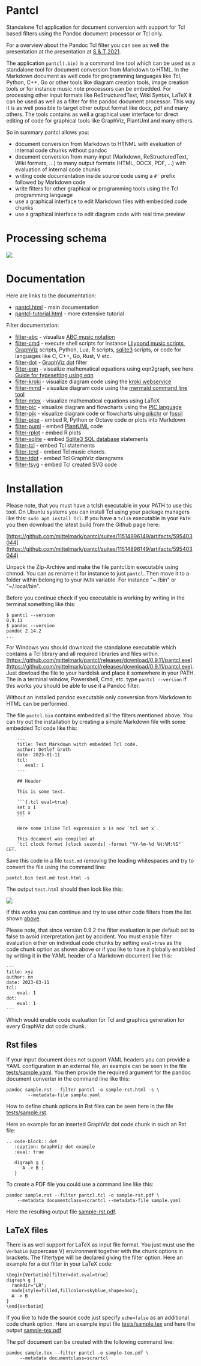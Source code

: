 # Pantcl

Standalone Tcl application for document conversion with support for Tcl based
filters using the Pandoc document processor or Tcl only.

For a overview about the Pandoc Tcl filter you can see as well the presentation
at the presentation at [S
& T 2021](https://raw.githubusercontent.com/mittelmark/DGTcl/master/pandoc-tcl-filter/doc/Groth-S-and-T-2021.pdf).

The application `pantcl(.bin)` is a command line tool which can be used as a
standalone tool for document conversion from Markdown to HTML. In the Markdown
document as well code for programming languages like Tcl, Python, C++, Go or other tools like diagram
creation tools, image creation tools or for instance music note processors can be embedded.
For processing other input formats like ReStructuredText, Wiki Syntax, LaTeX it
can be used as well as a filter for the pandoc document processor. This way it
is as well possible to target other output format like docx, pdf and many
others. The tools contains as well a graphical user interface for direct
editing of code for graphical tools like GraphViz, PlantUml and many others.

So in summary pantcl allows you:

- document conversion from Markdown to HTNML with evaluation of internal code chunks without pandoc
- document conversion from many input (Markdown, ReStructuredText, Wiki formats, ...) 
  to many output formats (HTML, DOCX, PDF, ...) with evaluation of internal code chunks 
- writing code documentation inside source code using a `#'` prefix followed by
  Markdown code
- write filters for other graphical or programming tools using the Tcl programming language
- use a graphical interface to edit Markdown files with embedded code chunks
- use a graphical interface to edit diagram code with real time preview

# Processing schema

![](https://kroki.io/graphviz/svg/eNqNUstOwzAQvPMVq55LRXoCWUZCQoIDSAh6i3JIYzex6tjBdksK4t9Z20mbhlLRQx3Pzo5nH0yUJm8qeICvC4A6N6VQ9GqWELwpzXi60sqpvOZ08iTUpoUnseTGCcUnxIes-OQ0uc72fFvlDadL3U6t20lOV0JKzog_Ci21oXa9W8oNn34I5iqazObTiouycvjqTUYAfyj1BSZXa2rxYQKv1qWl0ZuGllfTgVAua60yID4B4F4XLfS85DcPSd9j5Wd2TrhXbnLFdIG3u7dFggcyHTfpIaHQRlkh11nkzPGIOXMCUeLR1fKMNzhlbsHbf5T9wlZnhHuz9pRb0j8bB_0H4cgT0w4f5u-KQO14i3WKwv-tCZhGakfA2W1JvChODS5v--bhV-gentFRh8wPnPDpGwV-mZ7ZIeLv2I1joNOPvC6K9tK4dkJthc2C0kDd78gIwv4FVlif3kCH4-HLOZIcpKcyX3JJ4y0Eus2I-AQDrpCTQcQe6veg7-YesMEGtnYM-UYPsGBAFGMWzuAI8qMLIxml-oKGEFx8_wB6nUqY)

# Documentation

Here are links to the documentation:

* [pantcl.html](https://htmlpreview.github.io/?https://raw.githubusercontent.com/mittelmark/pantcl/master/pantcl.html) - main documentation
* [pantcl-tutorial.html](https://htmlpreview.github.io/?https://raw.githubusercontent.com/mittelmark/pantcl/master/pantcl-tutorial.html) - more extensive tutorial

<a name="filterlist" />
Filter documentation:

- [filter-abc](https://htmlpreview.github.io/?https://raw.githubusercontent.com/mittelmark/pantcl/master/lib/tclfilters/filter-abc.html) - visualize [ABC music notation](https://abcnotation.com/)
- [filter-cmd](https://htmlpreview.github.io/?https://raw.githubusercontent.com/mittelmark/pantcl/master/lib/tclfilters/filter-cmd.html) - execute shell scripts for instance [Lilypond music scripts](http://lilypond.org/), [GraphViz](https://www.graphviz.org) scripts, Python, Lua, R scripts, [sqlite3](https://www.sqlite.org) scripts, or code for languages like  C, C++, Go, Rust, V  etc.
- [filter-dot](https://htmlpreview.github.io/?https://raw.githubusercontent.com/mittelmark/pantcl/master/lib/tclfilters/filter-dot.html) - [GraphViz dot](https://www.graphviz.org) filter
- [filter-eqn](https://htmlpreview.github.io/?https://raw.githubusercontent.com/mittelmark/pantcl/master/lib/tclfilters/filter-eqn.html) - visualize mathematical equations using eqn2graph, see here [Guide for typesetting using eqn](https://lists.gnu.org/archive/html/groff/2013-10/pdfTyBN2VWR1c.pdf)
- [filter-kroki](https://htmlpreview.github.io/?https://raw.githubusercontent.com/mittelmark/pantcl/master/lib/tclfilters/filter-kroki.html) - visualize diagram code using the [kroki webservice](https://kroki.io)
- [filter-mmd](https://htmlpreview.github.io/?https://raw.githubusercontent.com/mittelmark/pantcl/master/lib/tclfilters/filter-mmd.html) - visualize diagram code using the [mermaid command line tool](https://github.com/mermaidjs/mermaid.cli)
- [filter-mtex](https://htmlpreview.github.io/?https://raw.githubusercontent.com/mittelmark/pantcl/master/lib/tclfilters/filter-mtex.html) - visualize mathematical equations using LaTeX
- [filter-pic](https://htmlpreview.github.io/?https://raw.githubusercontent.com/mittelmark/pantcl/master/lib/tclfilters/filter-pic.html) - visualize diagram and flowcharts using the [PIC language](https://en.wikipedia.org/wiki/PIC_(markup_language))
- [filter-pik](https://htmlpreview.github.io/?https://raw.githubusercontent.com/mittelmark/pantcl/master/lib/tclfilters/filter-pik.html) - visualize diagram code or flowcharts uing [pikchr](https://fossil-scm.org/home/doc/trunk/www/pikchr.md) or [fossil](https://fossil-scm.org/home/doc/trunk/www/index.wiki)
- [filter-pipe](https://htmlpreview.github.io/?https://raw.githubusercontent.com/mittelmark/pantcl/master/lib/tclfilters/filter-pipe.html) - embed R, Python or Octave code or plots into Markdown
- [filter-puml](https://htmlpreview.github.io/?https://raw.githubusercontent.com/mittelmark/pantcl/master/lib/tclfilters/filter-puml.html) - embed [PlantUML](http://www.plantuml.com) code
- [filter-rplot](https://htmlpreview.github.io/?https://raw.githubusercontent.com/mittelmark/pantcl/master/lib/tclfilters/filter-rplot.html) - embed R plots
- [filter-sqlite](https://htmlpreview.github.io/?https://raw.githubusercontent.com/mittelmark/pantcl/master/lib/tclfilters/filter-sqlite.html) - embed [Sqlite3 SQL database](https://www.sqlite.org) statements
- [filter-tcl](https://htmlpreview.github.io/?https://raw.githubusercontent.com/mittelmark/pantcl/master/lib/tclfilters/filter-tcl.html) - embed Tcl statements
- [filter-tcrd](https://htmlpreview.github.io/?https://raw.githubusercontent.com/mittelmark/pantcl/master/lib/tclfilters/filter-tcrd.html) - embed Tcl music chords.
- [filter-tdot](https://htmlpreview.github.io/?https://raw.githubusercontent.com/mittelmark/pantcl/master/lib/tclfilters/filter-tdot.html) - embed Tcl GraphViz diaragrams
- [filter-tsvg](https://htmlpreview.github.io/?https://raw.githubusercontent.com/mittelmark/pantcl/master/lib/tclfilters/filter-tsvg.html) - embed Tcl created SVG code

# Installation

Please note, that you must have a tclsh executable in your PATH to use this
tool. On Ubuntu systems you can install Tcl using your package managers like
this: `sudo apt install Tcl`. If you have a `tclsh` executable in your `PATH`
you then download the latest build from the Github page here: 

[https://github.com/mittelmark/pantcl/suites/11514896149/artifacts/595403044](https://github.com/mittelmark/pantcl/suites/11514896149/artifacts/595403044)

Unpack the Zip-Archive and make the file pantcl.bin executable using chmod. You can as rename
it for instance to just `pantcl`. Then move it to a folder within belonging to your `PATH` variable. For instance "~./bin" or "~/.local/bin".

Before you continue check if you executable is working by writing in the
terminal something like this:

```
$ pantcl --version
0.9.11
$ pandoc --version
pandoc 2.14.2
...
```

For Windows you should download the standalone executable which contains a Tcl
library and all required libraries and files within.
[https://github.com/mittelmark/pantcl/releases/download/0.9.11/pantcl.exe](https://github.com/mittelmark/pantcl/releases/download/0.9.11/pantcl.exe).
Just dowload the file to your harddisk and place it somewhere in your PATH. The
in a terminal window, Powershell, Cmd, etc. type `pantcl --version` if this
works you should be able to use it a Pandoc filter.

Without an installed pandoc executable only conversion from Markdown to HTML
can be performed.

The file `pantcl.bin` contains embedded all the filters mentioned above. You can try out the installation by creating a simple Markdown file with some embedded Tcl code like this:

```
    ---
    title: Test Markdown witch embedded Tcl code.
    author: Detlef Groth
    date: 2023-01-11
    tcl:
       eval: 1
    ---

    ## Header

    This is some text.

    ```{.tcl eval=true}
    set x 1
    set x
    ```

    Here some inline Tcl expression x is now `tcl set x`. 

    This document was compiled at 
    `tcl clock format [clock seconds] -format "%Y-%m-%d %H:%M:%S"` CET.
```

Save this code in a file `test.md` removing the leading whitespaces and try to convert the file using the command line:

```
pantcl.bin test.md test.html -s
```

The output `test.html` should then look like this:

![](examples/test1.png)


If this works you can continue and try to use other code filters from the list shown [above](#filterlist).

Please note, that since version 0.9.2 the filter evaluation is per default set
to false to avoid interpretation just by accident. You must enable filter
evaluation either on individual code chunks by setting `eval=true` as the code
chunk option as shown above or if you like to have it globally enabbled by
writing it in the YAML header of a Markdown document like this:

```
---
title: xyz
author: nn
date: 2023-03-11
tcl:
    eval: 1
dot:
    eval: 1
---
```

Which would enable code evaluation for Tcl and graphics generation for every
GraphViz dot code chunk. 

## Rst files

If your input document does not support YAML headers
you can provide a YAML configuration in an external file, an example can be seen
in the file [tests/sample.yaml](tests/sample.yaml). You then provide the required
argument for the pandoc document converter in the command line like this:

```
pandoc sample.rst --filter pantcl -o sample-rst.html -s \
		--metadata-file sample.yaml
```

How to define chunk options in Rst files can be seen here in the file
[tests/sample.rst](https://raw.githubusercontent.com/mittelmark/pantcl/main/tests/sample.rst).

Here an example for an inserted GraphViz dot code chunk in such an Rst file:

```
.. code-block:: dot
   :caption: GraphViz dot example
   :eval: true

   digraph g {
      A -> B ;
   }

```

To create a PDF file you could use a command line like this:

```
pandoc sample.rst --filter pantcl.tcl -o sample-rst.pdf \
    --metadata documentclass=scrartcl --metadata-file sample.yaml
```

Here the resulting output file 
[sample-rst.pdf](https://github.com/mittelmark/pantcl/files/10951380/sample-rst.pdf).

## LaTeX files

There is as well support for LaTeX as input file format. You just must use the
`Verbatim` (uppercase V) environment together with the chunk options in
brackets. The filtertype will be declared giving the filter option. Here an
example for a dot filter in your LaTeX code:

```
\begin{Verbatim}[filter=dot,eval=true]
digraph g {
  rankdir="LR";
  node[style=filled,fillcolor=skyblue,shape=box];
  A -> B
}
\end{Verbatim}
```

If you like to hide the source code just specify `echo=false` as an additional
code chunk option. Here an example input file [tests/sample.tex](https://raw.githubusercontent.com/mittelmark/pantcl/main/tests/sample.tex)
and here the output
[sample-tex.pdf](https://github.com/mittelmark/pantcl/files/10953559/sample-tex.pdf).

The pdf document can be created with the following command line:

```
pandoc sample.tex --filter pantcl -o sample-tex.pdf \
	 --metadata documentclass=scrartcl
```

